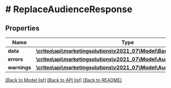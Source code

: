 # # ReplaceAudienceResponse

## Properties

Name | Type | Description | Notes
------------ | ------------- | ------------- | -------------
**data** | [**\criteo\api\marketingsolutions\v2021_07\Model\BasicAudienceDefinition**](BasicAudienceDefinition.md) |  |
**errors** | [**\criteo\api\marketingsolutions\v2021_07\Model\AudienceError[]**](AudienceError.md) |  |
**warnings** | [**\criteo\api\marketingsolutions\v2021_07\Model\AudienceWarning[]**](AudienceWarning.md) |  |

[[Back to Model list]](../../README.md#models) [[Back to API list]](../../README.md#endpoints) [[Back to README]](../../README.md)
